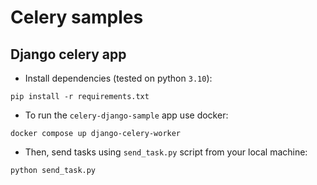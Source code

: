 # Celery samples

## Django celery app

* Install dependencies (tested on python `3.10`):
```shell
pip install -r requirements.txt
```

* To run the `celery-django-sample` app use docker:
```shell
docker compose up django-celery-worker
```

* Then, send tasks using `send_task.py` script from your local machine:
````shell
python send_task.py
````
